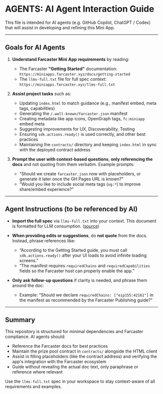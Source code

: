 # AGENTS: AI Agent Interaction Guide

This file is intended for AI agents (e.g. GitHub Copilot, ChatGPT / Codex) that will assist in developing and refining this Mini App.

---

## Goals for AI Agents

1. **Understand Farcaster Mini App requirements** by reading:
   - The Farcaster **"Getting Started"** documentation:  
     `https://miniapps.farcaster.xyz/docs/getting-started`
   - The `llms-full.txt` file for full spec context:  
     `https://miniapps.farcaster.xyz/llms-full.txt`

2. **Assist project tasks** such as:
   - Updating `index.html` to match guidance (e.g., manifest embed, meta tags, capabilities)
   - Generating the `/.well-known/farcaster.json` manifest
   - Creating metadata like app icons, OpenGraph tags, `fc:miniapp` embed meta
   - Suggesting improvements for UX, Discoverability, Testing
   - Ensuring `sdk.actions.ready()` is used correctly, and other best practices
   - Maintaining the `contracts/` directory and keeping `index.html` in sync with the deployed contract address

3. **Prompt the user with context-based questions**, **only referencing the docs** and not quoting from them verbatim. Example prompts:
   - “Should we create `farcaster.json` now with placeholders, or generate it later once the GH Pages URL is known?”
   - “Would you like to include social meta tags (`og:*`) to improve share/embed experience?”

---

## Agent Instructions (to be referenced by AI)

- **Import the full spec** via `llms-full.txt` into your context. This document is formatted for LLM consumption. ([source](https://miniapps.farcaster.xyz/llms-full.txt))  
- **When providing edits or suggestions**, do **not quote** from the docs. Instead, phrase references like:
  - “According to the Getting Started guide, you must call `sdk.actions.ready()` after your UI loads to avoid infinite loading screens.”
  - “The manifest requires `requiredChains` and `requiredCapabilities` fields so the Farcaster host can properly enable the app.”

- **Only ask follow-up questions** if clarity is needed, and phrase them around the doc:
  - Example: “Should we declare `requiredChains: ["eip155:42161"]` in the manifest as recommended by the Farcaster Publishing guide?”

---

## Summary

This repository is structured for minimal dependencies and Farcaster compliance. AI agents should:

- Reference the Farcaster docs for best practices
- Maintain the prize pool contract in `contracts/` alongside the HTML client
- Assist in filling placeholders (like the contract address) and verifying the app's integration with the Farcaster ecosystem
- Guide without revealing the actual doc text, only paraphrase or reference where relevant

Use the `llms-full.txt` spec in your workspace to stay context-aware of all requirements and examples.
